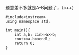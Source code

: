 题意差不多就是A-B问题了，（c++）
```
#include<iostream>
using namespace std;

int main(){
    int a,b; cin>>a>>b;
    cout<<a-b<<endl;
    return 0;
}
```